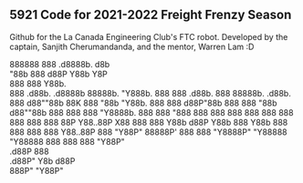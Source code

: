 ## 5921 Code for 2021-2022 Freight Frenzy Season

Github for the La Canada Engineering Club's FTC robot. Developed by the captain, Sanjith Cherumandanda, and the mentor, Warren Lam :D 

                                                                                     
  888888                   888            .d8888b.                    d8b                   
    "88b                   888           d88P  Y88b                   Y8P                   
     888                   888           Y88b.                                              
     888  .d88b.  .d8888b  88888b.        "Y888b.   888  888  .d88b.  888 88888b.   .d88b.  
     888 d88""88b 88K      888 "88b          "Y88b. 888  888 d88P"88b 888 888 "88b d88""88b 
     888 888  888 "Y8888b. 888  888            "888 888  888 888  888 888 888  888 888  888 
     88P Y88..88P      X88 888  888      Y88b  d88P Y88b 888 Y88b 888 888 888  888 Y88..88P 
     888  "Y88P"   88888P' 888  888       "Y8888P"   "Y88888  "Y88888 888 888  888  "Y88P"  
   .d88P                                                          888                       
 .d88P"                                                      Y8b d88P                       
888P"                                                         "Y88P"                        
